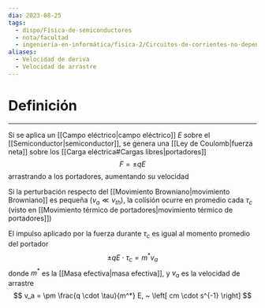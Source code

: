 ```yaml
---
dia: 2023-08-25
tags:
  - dispo/Física-de-semiconductores
  - nota/facultad
  - ingeniería-en-informática/fisica-2/Circuitos-de-corrientes-no-dependientes-del-tiempo
aliases:
  - Velocidad de deriva
  - Velocidad de arrastre
---
```

# Definición
---
Si se aplica un [[Campo eléctrico|campo eléctrico]] $E$ sobre el [[Semiconductor|semiconductor]], se genera una [[Ley de Coulomb|fuerza neta]] sobre los [[Carga eléctrica#Cargas libres|portadores]] $$ F = \pm qE $$ arrastrando a los portadores, aumentando su velocidad

Si la perturbación respecto del [[Movimiento Browniano|movimiento Browniano]] es pequeña ($v_a \ll v_{th}$), la colisión ocurre en promedio cada $\tau_c$ (visto en [[Movimiento térmico de portadores|movimiento térmico de portadores]])

El impulso aplicado por la fuerza durante $\tau_c$ es igual al momento promedio del portador $$ \pm qE \cdot \tau_c = m^* v_a $$ donde $m^*$ es la [[Masa efectiva|masa efectiva]], y $v_a$ es la velocidad de arrastre $$ v_a = \pm \frac{q \cdot \tau}{m^*} E, ~ \left[ cm \cdot s^{-1} \right] $$
